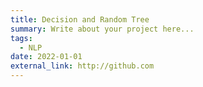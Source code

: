 ```yaml
---
title: Decision and Random Tree
summary: Write about your project here...
tags:
  - NLP
date: 2022-01-01
external_link: http://github.com
---
```

